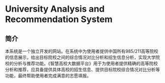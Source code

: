 # University Analysis and Recommendation System
## 简介

本系统是一个独立开发的网站。在系统中为使用者提供中国所有985/211高等院校的信息展示，给出目标院校之间的综合情况对比分析和招生信息分析，实现大学院校的分析与推荐功能。《智慧高校大数据平台》用于为使用者提供精确的高等院校分析和推荐，应具备提供具体高校的招生信息、提供目标院校综合情况对比分析等功能，最终帮助使用者完成满意的志愿填报。